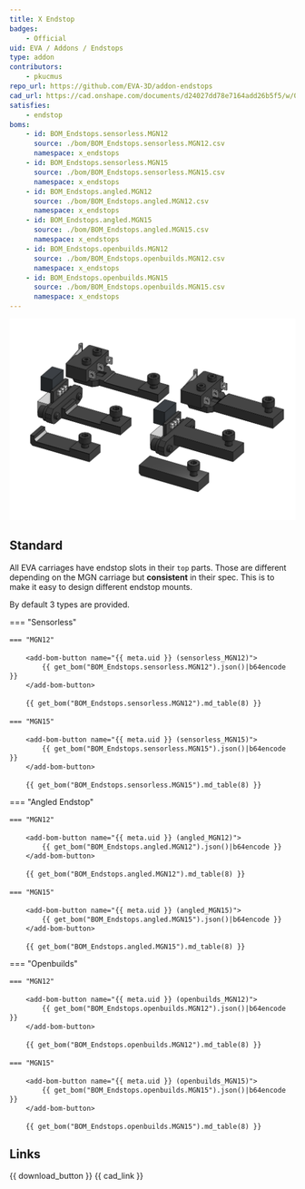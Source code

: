 ```yaml
---
title: X Endstop
badges:
    - Official
uid: EVA / Addons / Endstops
type: addon
contributors: 
    - pkucmus
repo_url: https://github.com/EVA-3D/addon-endstops
cad_url: https://cad.onshape.com/documents/d24027dd78e7164add26b5f5/w/0615251dcae8664926ca1aa2/e/e01d9ebd9e9d0542d74812ce
satisfies:
    - endstop
boms:
    - id: BOM_Endstops.sensorless.MGN12
      source: ./bom/BOM_Endstops.sensorless.MGN12.csv
      namespace: x_endstops
    - id: BOM_Endstops.sensorless.MGN15
      source: ./bom/BOM_Endstops.sensorless.MGN15.csv
      namespace: x_endstops
    - id: BOM_Endstops.angled.MGN12
      source: ./bom/BOM_Endstops.angled.MGN12.csv
      namespace: x_endstops
    - id: BOM_Endstops.angled.MGN15
      source: ./bom/BOM_Endstops.angled.MGN15.csv
      namespace: x_endstops
    - id: BOM_Endstops.openbuilds.MGN12
      source: ./bom/BOM_Endstops.openbuilds.MGN12.csv
      namespace: x_endstops
    - id: BOM_Endstops.openbuilds.MGN15
      source: ./bom/BOM_Endstops.openbuilds.MGN15.csv
      namespace: x_endstops
---
```


![](assets/__ALL__.png)

## Standard

All EVA carriages have endstop slots in their `top` parts. Those are different depending on the MGN carriage but **consistent** in their spec. This is to make it easy to design different endstop mounts.

By default 3 types are provided.

=== "Sensorless"

    === "MGN12"

        <add-bom-button name="{{ meta.uid }} (sensorless_MGN12)">
            {{ get_bom("BOM_Endstops.sensorless.MGN12").json()|b64encode }}
        </add-bom-button>
        
        {{ get_bom("BOM_Endstops.sensorless.MGN12").md_table(8) }}

    === "MGN15"

        <add-bom-button name="{{ meta.uid }} (sensorless_MGN15)">
            {{ get_bom("BOM_Endstops.sensorless.MGN15").json()|b64encode }}
        </add-bom-button>
        
        {{ get_bom("BOM_Endstops.sensorless.MGN15").md_table(8) }}

=== "Angled Endstop"

    === "MGN12"

        <add-bom-button name="{{ meta.uid }} (angled_MGN12)">
            {{ get_bom("BOM_Endstops.angled.MGN12").json()|b64encode }}
        </add-bom-button>
        
        {{ get_bom("BOM_Endstops.angled.MGN12").md_table(8) }}

    === "MGN15"

        <add-bom-button name="{{ meta.uid }} (angled_MGN15)">
            {{ get_bom("BOM_Endstops.angled.MGN15").json()|b64encode }}
        </add-bom-button>
        
        {{ get_bom("BOM_Endstops.angled.MGN15").md_table(8) }}

=== "Openbuilds"

    === "MGN12"

        <add-bom-button name="{{ meta.uid }} (openbuilds_MGN12)">
            {{ get_bom("BOM_Endstops.openbuilds.MGN12").json()|b64encode }}
        </add-bom-button>
        
        {{ get_bom("BOM_Endstops.openbuilds.MGN12").md_table(8) }}

    === "MGN15"

        <add-bom-button name="{{ meta.uid }} (openbuilds_MGN15)">
            {{ get_bom("BOM_Endstops.openbuilds.MGN15").json()|b64encode }}
        </add-bom-button>
        
        {{ get_bom("BOM_Endstops.openbuilds.MGN15").md_table(8) }}


## Links

{{ download_button }}
{{ cad_link }}
